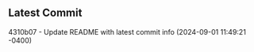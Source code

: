 
## Latest Commit
4310b07 - Update README with latest commit info (2024-09-01 11:49:21 -0400) <Yunxi-Zhou>
